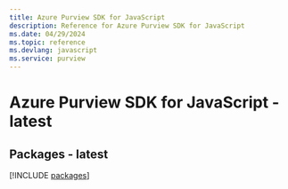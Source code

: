 ```yaml
---
title: Azure Purview SDK for JavaScript
description: Reference for Azure Purview SDK for JavaScript
ms.date: 04/29/2024
ms.topic: reference
ms.devlang: javascript
ms.service: purview
---
```

# Azure Purview SDK for JavaScript - latest
## Packages - latest
[!INCLUDE [packages](purview-index.md)]